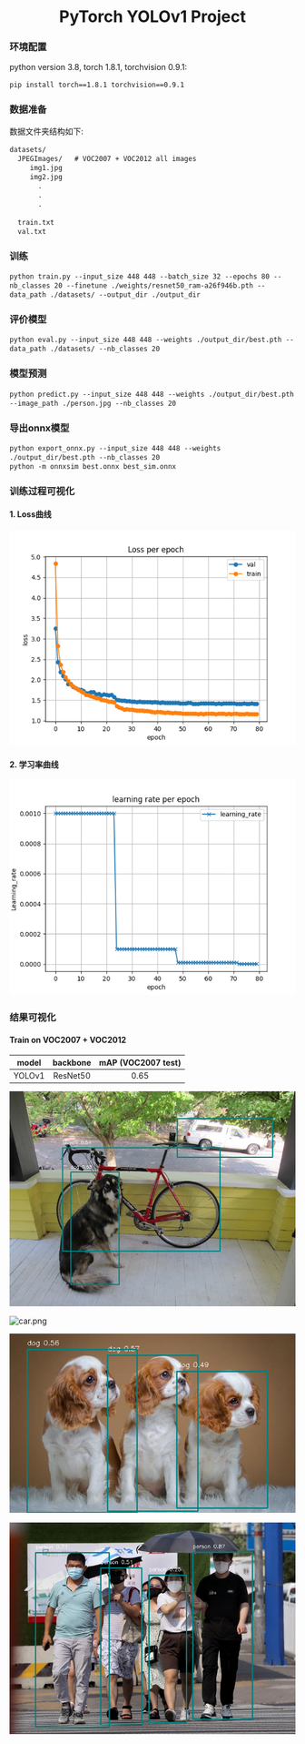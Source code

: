 <div align="center">   

# PyTorch YOLOv1 Project
</div>


### 环境配置
python version 3.8, torch 1.8.1, torchvision 0.9.1:
```
pip install torch==1.8.1 torchvision==0.9.1
```


### 数据准备
数据文件夹结构如下:
```
datasets/
  JPEGImages/   # VOC2007 + VOC2012 all images
     img1.jpg
     img2.jpg
       .
       .
       .
       
  train.txt
  val.txt

```
### 训练
```
python train.py --input_size 448 448 --batch_size 32 --epochs 80 --nb_classes 20 --finetune ./weights/resnet50_ram-a26f946b.pth --data_path ./datasets/ --output_dir ./output_dir 
```
### 评价模型
```
python eval.py --input_size 448 448 --weights ./output_dir/best.pth --data_path ./datasets/ --nb_classes 20
```
### 模型预测
```
python predict.py --input_size 448 448 --weights ./output_dir/best.pth --image_path ./person.jpg --nb_classes 20
```
### 导出onnx模型
```
python export_onnx.py --input_size 448 448 --weights ./output_dir/best.pth --nb_classes 20
python -m onnxsim best.onnx best_sim.onnx
```

### 训练过程可视化
#### 1. Loss曲线
![loss.png](output_dir%2Floss.png)
#### 2. 学习率曲线
![learning_rate.png](output_dir%2Flearning_rate.png)


### 结果可视化

#### Train on VOC2007 + VOC2012

| model  | backbone | mAP (VOC2007 test) |
|:------:|:--------------:|:------------------:|
| YOLOv1 |    ResNet50    |        0.65        |

![dog.png](output_dir%2Fdog.png)

![car.png](output_dir%2Fcar.png)

![dogs.png](output_dir%2Fdogs.png)

![people.png](output_dir%2Fpeople.png)